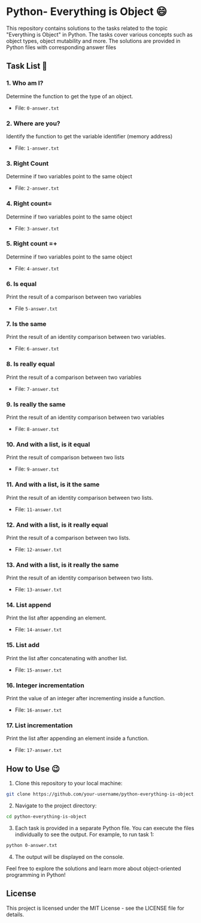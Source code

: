 # Python- Everything is Object :smile:

This repository contains solutions to the tasks related to the topic "Everything is Object" in Python. The tasks cover various concepts such as object types, object mutability and more. The solutions are provided in Python files with corresponding answer files

## Task List :unicorn:

### 1. Who am I?

Determine the function to get the type of an object.
* File: `0-answer.txt`

### 2. Where are you?

Identify the function to get the variable identifier (memory address)
* File: `1-answer.txt`

### 3. Right Count

Determine if two variables point to the same object
* File: `2-answer.txt`

### 4. Right count=

Determine if two variables point to the same object
* File: `3-answer.txt`

### 5. Right count =+

Determine if two variables point to the same object
* File: `4-answer.txt`

### 6. Is equal

Print the result of a comparison between two variables
* File `5-answer.txt`

### 7. Is the same

Print the result of an identity comparison between two variables.
* File: `6-answer.txt`

### 8. Is really equal

Print the result of a comparison between two variables
* File: `7-answer.txt`

### 9. Is really the same

Print the result of an identity comparison between two variables
* File: `8-answer.txt`

### 10. And with a list, is it equal

Print the result of comparison between two lists
* File: `9-answer.txt`

### 11. And with a list, is it the same

Print the result of an identity comparison between two lists.

* File: `11-answer.txt`

### 12. And with a list, is it really equal

Print the result of a comparison between two lists.
* File: `12-answer.txt`

### 13. And with a list, is it really the same

Print the result of an identity comparison between two lists.
* File: `13-answer.txt`

### 14. List append

Print the list after appending an element.
* File: `14-answer.txt`

### 15. List add

Print the list after concatenating with another list.
* File: `15-answer.txt`

### 16. Integer incrementation

Print the value of an integer after incrementing inside a function.
* File: `16-answer.txt`

### 17. List incrementation

Print the list after appending an element inside a function.
* File: `17-answer.txt`

## How to Use :wink:

1. Clone this repository to your local machine:

```bash
git clone https://github.com/your-username/python-everything-is-object.git
```

2. Navigate to the project directory:

```bash
cd python-everything-is-object
```
3. Each task is provided in a separate Python file. You can execute the files individually to see the output. For example, to run task 1:

```bash
python 0-answer.txt
```
4. The output will be displayed on the console.

Feel free to explore the solutions and learn more about object-oriented programming in Python!

## License

This project is licensed under the MIT License - see the LICENSE file for details.
